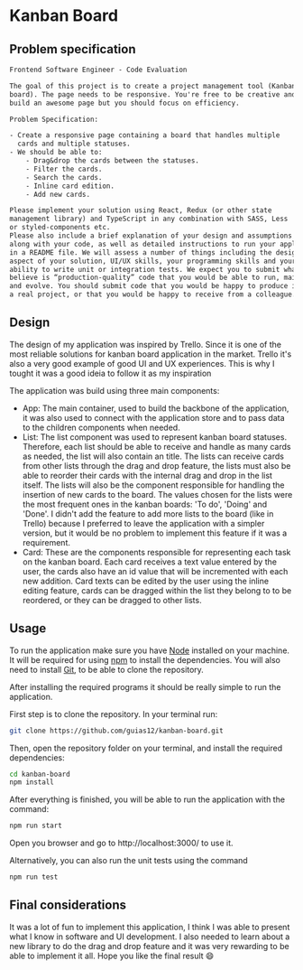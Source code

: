 # Kanban Board

## Problem specification

```txt
Frontend Software Engineer - Code Evaluation

The goal of this project is to create a project management tool (Kanban
board). The page needs to be responsive. You're free to be creative and
build an awesome page but you should focus on efficiency.

Problem Specification:

- Create a responsive page containing a board that handles multiple
  cards and multiple statuses.
- We should be able to:
    - Drag&drop the cards between the statuses.
    - Filter the cards.
    - Search the cards.
    - Inline card edition.
    - Add new cards.

Please implement your solution using React, Redux (or other state
management library) and TypeScript in any combination with SASS, Less
or styled-components etc.
Please also include a brief explanation of your design and assumptions
along with your code, as well as detailed instructions to run your application
in a README file. We will assess a number of things including the design
aspect of your solution, UI/UX skills, your programming skills and your
ability to write unit or integration tests. We expect you to submit what you
believe is “production-quality” code that you would be able to run, maintain
and evolve. You should submit code that you would be happy to produce in
a real project, or that you would be happy to receive from a colleague.

```

## Design

The design of my application was inspired by Trello. Since it is one of the most reliable solutions for kanban board application in the market. Trello it's also a very good example of good UI and UX experiences. This is why I tought it was a good ideia to follow it as my inspiration

The application was build using three main components:

- App: The main container, used to build the backbone of the application, it was also used to connect with the application store and to pass data to the children components when needed.
- List: The list component was used to represent kanban board statuses. Therefore, each list should be able to receive and handle as many cards as needed, the list will also contain an title. The lists can receive cards from other lists through the drag and drop feature, the lists must also be able to reorder their cards with the internal drag and drop in the list itself. The lists will also be the component responsible for handling the insertion of new cards to the board. The values chosen for the lists were the most frequent ones in the kanban boards: 'To do', 'Doing' and 'Done'. I didn't add the feature to add more lists to the board (like in Trello) because I preferred to leave the application with a simpler version, but it would be no problem to implement this feature if it was a requirement.
- Card: These are the components responsible for representing each task on the kanban board. Each card receives a text value entered by the user, the cards also have an id value that will be incremented with each new addition. Card texts can be edited by the user using the inline editing feature, cards can be dragged within the list they belong to to be reordered, or they can be dragged to other lists.

## Usage

To run the application make sure you have [Node](https://nodejs.org/) installed on your machine. It will be required for using [npm](https://www.npmjs.com/) to install the dependencies. You will also need to install [Git](https://git-scm.com/), to be able to clone the repository.

After installing the required programs it should be really simple to run the application.

First step is to clone the repository. In your terminal run:

```sh
git clone https://github.com/guias12/kanban-board.git
```

Then, open the repository folder on your terminal, and install the required dependencies:

```sh
cd kanban-board
npm install
```

After everything is finished, you will be able to run the application with the command:

```sh
npm run start
```

Open you browser and go to http://localhost:3000/ to use it.

Alternatively, you can also run the unit tests using the command

```sh
npm run test
```

## Final considerations

It was a lot of fun to implement this application, I think I was able to present what I know in software and UI development. I also needed to learn about a new library to do the drag and drop feature and it was very rewarding to be able to implement it all. Hope you like the final result 😄
